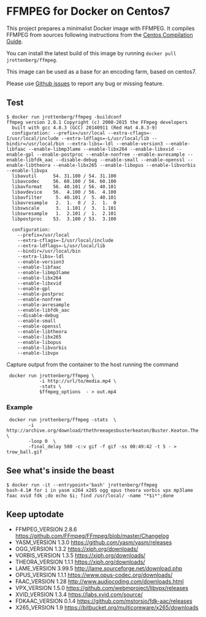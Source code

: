 FFMPEG for Docker on Centos7
============================

This project prepares a minimalist Docker image with FFMPEG. It compiles FFMPEG from sources following instructions from the [Centos Compilation Guide](https://trac.ffmpeg.org/wiki/CompilationGuide/Centos).

You can install the latest build of this image by running `docker pull jrottenberg/ffmpeg`.

This image can be used as a base for an encoding farm, based on centos7.

Please use [Github issues](https://github.com/jrottenberg/ffmpeg/issues/new) to report any bug or missing feature.

Test
----

```
$ docker run jrottenberg/ffmpeg -buildconf
ffmpeg version 2.8.1 Copyright (c) 2000-2015 the FFmpeg developers
  built with gcc 4.8.3 (GCC) 20140911 (Red Hat 4.8.3-9)
  configuration: --prefix=/usr/local --extra-cflags=-I/usr/local/include --extra-ldflags=-L/usr/local/lib --bindir=/usr/local/bin --extra-libs=-ldl --enable-version3 --enable-libfaac --enable-libmp3lame --enable-libx264 --enable-libxvid --enable-gpl --enable-postproc --enable-nonfree --enable-avresample --enable-libfdk_aac --disable-debug --enable-small --enable-openssl --enable-libtheora --enable-libx265 --enable-libopus --enable-libvorbis --enable-libvpx
  libavutil      54. 31.100 / 54. 31.100
  libavcodec     56. 60.100 / 56. 60.100
  libavformat    56. 40.101 / 56. 40.101
  libavdevice    56.  4.100 / 56.  4.100
  libavfilter     5. 40.101 /  5. 40.101
  libavresample   2.  1.  0 /  2.  1.  0
  libswscale      3.  1.101 /  3.  1.101
  libswresample   1.  2.101 /  1.  2.101
  libpostproc    53.  3.100 / 53.  3.100

  configuration:
    --prefix=/usr/local
    --extra-cflags=-I/usr/local/include
    --extra-ldflags=-L/usr/local/lib
    --bindir=/usr/local/bin
    --extra-libs=-ldl
    --enable-version3
    --enable-libfaac
    --enable-libmp3lame
    --enable-libx264
    --enable-libxvid
    --enable-gpl
    --enable-postproc
    --enable-nonfree
    --enable-avresample
    --enable-libfdk_aac
    --disable-debug
    --enable-small
    --enable-openssl
    --enable-libtheora
    --enable-libx265
    --enable-libopus
    --enable-libvorbis
    --enable-libvpx
```

Capture output from the container to the host running the command

```
 docker run jrottenberg/ffmpeg \
            -i http://url/to/media.mp4 \
            -stats \
            $ffmpeg_options  - > out.mp4
```

### Example

```
 docker run jrottenberg/ffmpeg -stats  \
        -i http://archive.org/download/thethreeagesbusterkeaton/Buster.Keaton.The.Three.Ages.ogv \
        -loop 0  \
        -final_delay 500 -c:v gif -f gif -ss 00:49:42 -t 5 - > trow_ball.gif
```

See what's inside the beast
---------------------------

```
$ docker run -it --entrypoint='bash' jrottenberg/ffmpeg
bash-4.1# for i in yasm x264 x265 ogg opus theora vorbis vpx mp3lame faac xvid fdk ;do echo $i; find /usr/local/ -name "*$i*";done
```

Keep uptodate
-------------

-	FFMPEG_VERSION 2.8.6 https://github.com/FFmpeg/FFmpeg/blob/master/Changelog
-	YASM_VERSION 1.3.0 https://github.com/yasm/yasm/releases
-	OGG_VERSION 1.3.2 https://xiph.org/downloads/
-	VORBIS_VERSION 1.3.5 https://xiph.org/downloads/
-	THEORA_VERSION 1.1.1 https://xiph.org/downloads/
-	LAME_VERSION 3.99.5 http://lame.sourceforge.net/download.php
-	OPUS_VERSION 1.1.1 https://www.opus-codec.org/downloads/
-	FAAC_VERSION 1.28 http://www.audiocoding.com/downloads.html
-	VPX_VERSION 1.5.0 https://github.com/webmproject/libvpx/releases
-	XVID_VERSION 1.3.4 https://labs.xvid.com/source/
-	FDKAAC_VERSION 0.1.4 https://github.com/mstorsjo/fdk-aac/releases
-	X265_VERSION 1.9 https://bitbucket.org/multicoreware/x265/downloads

